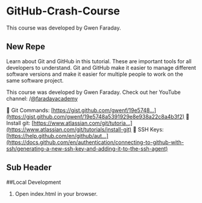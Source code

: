 # GitHub-Crash-Course
This course was developed by Gwen Faraday. 
## New Repe

Learn about Git and GitHub in this tutorial. These are important tools for all developers to understand. Git and GitHub make it easier to manage different software versions and make it easier for multiple people to work on the same software project.

This course was developed by Gwen Faraday. Check out her YouTube channel:    /[@faradayacademy](https://www.youtube.com/channel/UCxA99Yr6P_tZF9_BgtMGAWA)

🔗 Git Commands: [https://gist.github.com/gwenf/19e5748...](https://gist.github.com/gwenf/19e5748a5391929e8e938a22c8a4b3f2)
🔗 Install git: [https://www.atlassian.com/git/tutoria...](https://www.atlassian.com/git/tutorials/install-git)
🔗 SSH Keys: [https://help.github.com/en/github/aut...](https://docs.github.com/en/authentication/connecting-to-github-with-ssh/generating-a-new-ssh-key-and-adding-it-to-the-ssh-agent)

## Sub Header

##Local Development

1. Open index.html in your browser.

